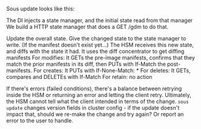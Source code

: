 Sous update looks like this:

The DI injects a state manager, and the initial state read from that manager
  We build a HTTP state manager that does a GET /gdm to do that.

Update the overall state. Give the changed state to the state manager to write.
  (If the manifest doesn't exist yet...)
  The HSM receives this new state, and diffs with the state it had.
  It uses the diff concentrator to get diffing manifests
  For modifies: It GETs the pre-image manifests, confirms that they match the prior manifests in its diff,
    then PUTs with If-Match the post-manifests.
  For creates: It PUTs with If-None-Match: *
  For deletes: It GETs, compares and DELETEs with If-Match
  For retain: no action

  If there's errors (failed conditions), there's a balance between retrying
  inside the HSM or returning an error and letting the client retry.
  Ultimately, the HSM cannot tell what the client intended in terms of the change.
  `sous update` changes version fields in cluster config -
  if the update doesn't impact that,
  should we re-make the change and try again?
  Or report an error to the user to handle.
